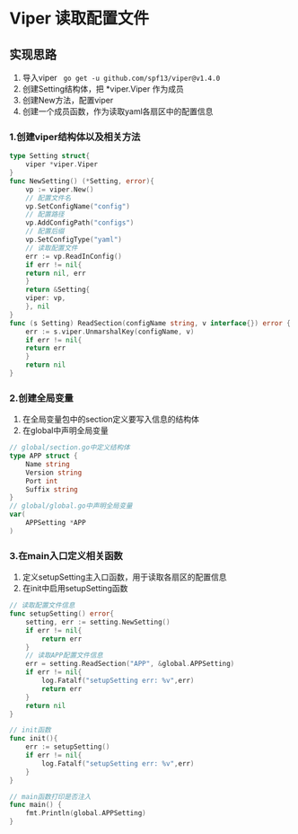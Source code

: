 # Viper 读取配置文件

## 实现思路

1. 导入viper
   ` go get -u github.com/spf13/viper@v1.4.0`
2. 创建Setting结构体，把 *viper.Viper 作为成员
3. 创建New方法，配置viper
4. 创建一个成员函数，作为读取yaml各扇区中的配置信息
### 1.创建viper结构体以及相关方法
```go
type Setting struct{
	viper *viper.Viper
}
func NewSetting() (*Setting, error){
    vp := viper.New()
    // 配置文件名
    vp.SetConfigName("config")
    // 配置路径
    vp.AddConfigPath("configs")
    // 配置后缀
    vp.SetConfigType("yaml")
    // 读取配置文件
    err := vp.ReadInConfig()
    if err != nil{
    return nil, err
    }
    return &Setting{
    viper: vp,
    }, nil
}
func (s Setting) ReadSection(configName string, v interface{}) error {
    err := s.viper.UnmarshalKey(configName, v)
    if err != nil{
    return err
    }
    return nil
}
```

### 2.创建全局变量
1. 在全局变量包中的section定义要写入信息的结构体
2. 在global中声明全局变量
```go
// global/section.go中定义结构体
type APP struct {
    Name string
    Version string
    Port int
    Suffix string
}
// global/global.go中声明全局变量
var(
    APPSetting *APP
)
```

### 3.在main入口定义相关函数
1. 定义setupSetting主入口函数，用于读取各扇区的配置信息
2. 在init中启用setupSetting函数
```go
// 读取配置文件信息
func setupSetting() error{
	setting, err := setting.NewSetting()
	if err != nil{
		return err
	}
	// 读取APP配置文件信息
	err = setting.ReadSection("APP", &global.APPSetting)
	if err != nil{
		log.Fatalf("setupSetting err: %v",err)
		return err
	}
	return nil
}

// init函数
func init(){
    err := setupSetting()
    if err != nil{
    	log.Fatalf("setupSetting err: %v",err)
    }
}

// main函数打印是否注入
func main() {
    fmt.Println(global.APPSetting)
}
```